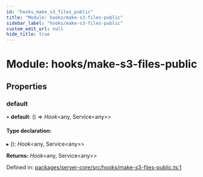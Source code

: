 ```yaml
---
id: "hooks_make_s3_files_public"
title: "Module: hooks/make-s3-files-public"
sidebar_label: "hooks/make-s3-files-public"
custom_edit_url: null
hide_title: true
---
```


# Module: hooks/make-s3-files-public

## Properties

### default

• **default**: () => *Hook*<any, Service<any\>\>

#### Type declaration:

▸ (): *Hook*<any, Service<any\>\>

**Returns:** *Hook*<any, Service<any\>\>

Defined in: [packages/server-core/src/hooks/make-s3-files-public.ts:1](https://github.com/xr3ngine/xr3ngine/blob/673ad6a5f/packages/server-core/src/hooks/make-s3-files-public.ts#L1)

